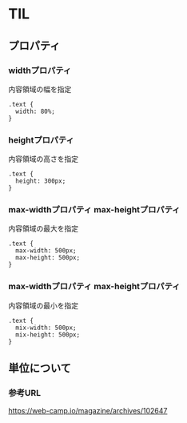 # TIL
## プロパティ
### widthプロパティ
内容領域の幅を指定
```
.text {
  width: 80%;
}
```

### heightプロパティ
内容領域の高さを指定
```
.text {
  height: 300px;
}
```

### max-widthプロパティ max-heightプロパティ
内容領域の最大を指定
```
.text {
  max-width: 500px;
  max-height: 500px;
}
```

### max-widthプロパティ max-heightプロパティ
内容領域の最小を指定
```
.text {
  mix-width: 500px;
  mix-height: 500px;
}
```

## 単位について
### 参考URL
https://web-camp.io/magazine/archives/102647
